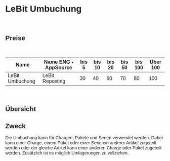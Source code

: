 <style>
body {
    font-family: "Century Gothic", "CenturyGothic", "AppleGothic", sans-serif;
}
</style>

# LeBit Umbuchung

<br>

## Preise

<br>

| Name                                    | Name ENG -AppSource               | bis 5 | bis 10 | bis 20 | bis 50 | bis 100 | Über 100 |
|-----------------------------------------|-----------------------------------|-------|--------|--------|--------|---------|----------|
| LeBit Umbuchung                         | LeBit Reposting                   | 30    | 40     | 60     | 70     | 80      | 100      |

<br>

## Übersicht


## Zweck

Die Umbuchung kann für Chargen, Pakete und Serien verwendet werden.
Dabei kann einer Charge, einem Paket oder einer Serie ein anderer
Artikel zugeteilt werden oder der gleiche Artikel kann einer anderen
Charge oder Paket zugeteilt werden. Zusätzlich ist es möglich
Umlagerungen zu vollziehen.

